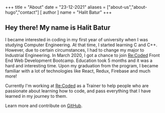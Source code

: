 +++
title = "About"
date = "23-12-2021"
aliases = ["about-us","about-hugo","contact"]
[ author ]
  name = "Halit Batur"
+++

## Hey there! My name is Halit Batur

I became interested in coding in my first year of university when I
was studying Computer Engineering. At that time, I started learning
C and C++. However, due to certain circumstances, I had to change my
major to Industrial Engineering. In March 2020, I got a chance to
join [Re:Coded](https://www.re-coded.com/) Front End Web Development Bootcamp. Education took 5 months and it
was a hard and interesting time. Upon my graduation from the
program, I became familiar with a lot of technologies like React, Redux, Firebase and much more!

Currently I'm working at [Re:Coded](https://www.re-coded.com/) as a Trainer to help people who are passionate about learning how to code, and pass
everything that I have learned in my journey to them.

Learn more and contribute on [GitHub](https://github.com/gohugoio).
